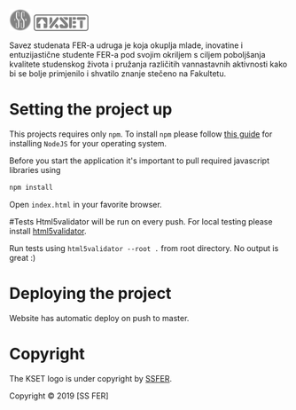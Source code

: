 ![Logo](./images/ssfer.png) ![Logo](./images/kset.png)

Savez studenata FER-a udruga je koja okuplja mlade,
inovatine i entuzijastične studente FER-a pod svojim okriljem
s ciljem poboljšanja kvalitete studenskog života i pružanja
različitih vannastavnih aktivnosti kako bi se bolje primjenilo
i shvatilo znanje stečeno na Fakultetu.

# Setting the project up

This projects requires only `npm`.
To install `npm` please follow 
[this guide](https://nodejs.org/en/) for installing `NodeJS` for your operating
system.

Before you start the application it's important to pull required javascript libraries
 using

```Bash
npm install
```
Open `index.html` in your favorite browser.

#Tests
Html5validator will be run on every push. For local testing please install [html5validator](https://github.com/svenkreiss/html5validator).

Run tests using `html5validator --root .` from root directory. No output is great :)
# Deploying the project

Website has automatic deploy on push to master.

# Copyright

The KSET logo is under copyright by [SSFER](http://www.ssfer.hr/).

Copyright © 2019 [SS FER]
